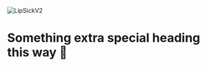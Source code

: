 ![LipSickV2](https://github.com/Inferencer/LipSickV2/blob/main/.github/LipSickV2.gif?raw=true)

# Something extra special heading this way 🤮
